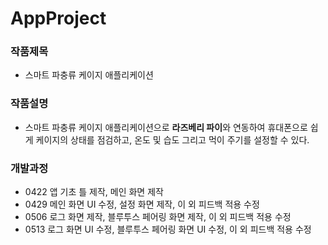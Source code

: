 # AppProject

### 작품제목
- 스마트 파충류 케이지 애플리케이션

### 작품설명
- 스마트 파충류 케이지 애플리케이션으로 **라즈베리 파이**와 연동하여 휴대폰으로 쉽게 케이지의 상태를 점검하고, 온도 및 습도 그리고 먹이 주기를 설정할 수 있다.

### 개발과정
- 0422 앱 기초 틀 제작, 메인 화면 제작
- 0429 메인 화면 UI 수정, 설정 화면 제작, 이 외 피드백 적용 수정
- 0506 로그 화면 제작, 블루투스 페어링 화면 제작, 이 외 피드백 적용 수정
- 0513 로그 화면 UI 수정, 블루투스 페어링 화면 UI 수정, 이 외 피드백 적용 수정
